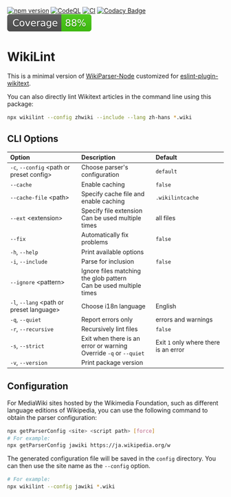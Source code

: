 [![npm version](https://badge.fury.io/js/wikilint.svg)](https://www.npmjs.com/package/wikilint)
[![CodeQL](https://github.com/bhsd-harry/wikiparser-node/actions/workflows/codeql.yml/badge.svg)](https://github.com/bhsd-harry/wikiparser-node/actions/workflows/codeql.yml)
[![CI](https://github.com/bhsd-harry/wikiparser-node/actions/workflows/node.js.yml/badge.svg)](https://github.com/bhsd-harry/wikiparser-node/actions/workflows/node.js.yml)
[![Codacy Badge](https://app.codacy.com/project/badge/Grade/a2fbe7641031451baca2947ae6d7891f)](https://app.codacy.com/gh/bhsd-harry/wikiparser-node/dashboard)
![Istanbul coverage](./coverage/badge.svg)

# WikiLint

This is a minimal version of [WikiParser-Node](https://www.npmjs.com/package/wikiparser-node) customized for [eslint-plugin-wikitext](https://www.npmjs.com/package/eslint-plugin-wikitext).

You can also directly lint Wikitext articles in the command line using this package:

```sh
npx wikilint --config zhwiki --include --lang zh-hans *.wiki
```

## CLI Options

| Option | Description | Default |
| :----- | :---------- | :------ |
| `-c`, `--config` \<path or preset config\> | Choose parser's configuration | `default` |
| `--cache` | Enable caching | `false` |
| `--cache-file` \<path\> | Specify cache file and enable caching | `.wikilintcache` |
| `--ext` \<extension\> | Specify file extension<br>Can be used multiple times | all files |
| `--fix` | Automatically fix problems | `false` |
| `-h`, `--help` | Print available options | |
| `-i`, `--include` | Parse for inclusion | `false` |
| `--ignore` \<pattern\> | Ignore files matching the glob pattern<br>Can be used multiple times | |
| `-l`, `--lang` \<path or preset language\> | Choose i18n language | English |
| `-q`, `--quiet` | Report errors only | errors and warnings |
| `-r`, `--recursive` | Recursively lint files | `false` |
| `-s`, `--strict` | Exit when there is an error or warning<br>Override `-q` or `--quiet` | Exit `1` only where there is an error |
| `-v`, `--version` | Print package version | |

## Configuration

For MediaWiki sites hosted by the Wikimedia Foundation, such as different language editions of Wikipedia, you can use the following command to obtain the parser configuration:

```sh
npx getParserConfig <site> <script path> [force]
# For example:
npx getParserConfig jawiki https://ja.wikipedia.org/w
```

The generated configuration file will be saved in the `config` directory. You can then use the site name as the `--config` option.

```sh
# For example:
npx wikilint --config jawiki *.wiki
```
